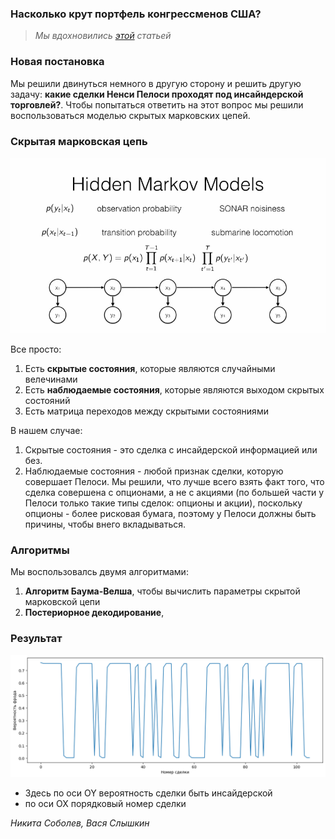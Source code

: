 ### Насколько крут портфель конгрессменов США?
>*Мы вдохновились [этой](https://www.reuters.com/legal/ex-us-congressman-sentenced-22-months-insider-trading-2023-09-19/) статьей*

 

### Новая постановка

Мы решили двинуться немного в другую сторону и решить другую задачу: **какие сделки Ненси Пелоси проходят под инсайндерской торговлей?**. Чтобы попытаться ответить на этот вопрос мы решили воспользоваться моделью скрытых марковских цепей. 

### Скрытая марковская цепь
![alt text](image-2.png)

Все просто:
1. Есть **скрытые состояния**, которые являются случайными велечинами
2. Есть **наблюдаемые состояния**, которые являются выходом скрытых состояний
3. Есть матрица переходов между скрытыми состояниями

В нашем случае:
1. Скрытые состояния - это сделка с инсайдерской информацией или без.
2. Наблюдаемые состояния - любой признак сделки, которую совершает Пелоси. Мы решили, что лучше всего взять факт того, что сделка совершена с опционами, а не с акциями (по большей части у Пелоси только такие типы сделок: опционы и акции), поскольку опционы - более рисковая бумага, поэтому у Пелоси должны быть причины, чтобы внего вкладываться.

### Алгоритмы

Мы воспользовалсь двумя алгоритмами:
1. **Алгоритм Баума-Велша**, чтобы вычислить параметры скрытой марковской цепи
2. **Постериорное декодирование**, 

### Результат

![alt text](image.png)


- Здесь по оси OY вероятность сделки быть инсайдерской
- по оси OX порядковый номер сделки


*Никита Соболев, Вася Слышкин*